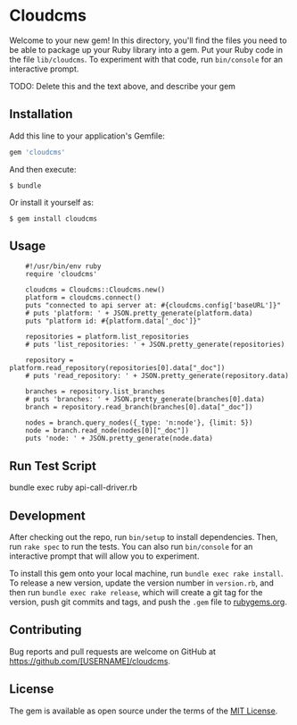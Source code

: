 # Cloudcms

Welcome to your new gem! In this directory, you'll find the files you need to be able to package up your Ruby library into a gem. Put your Ruby code in the file `lib/cloudcms`. To experiment with that code, run `bin/console` for an interactive prompt.

TODO: Delete this and the text above, and describe your gem

## Installation

Add this line to your application's Gemfile:

```ruby
gem 'cloudcms'
```

And then execute:

    $ bundle

Or install it yourself as:

    $ gem install cloudcms

## Usage
```
    #!/usr/bin/env ruby
    require 'cloudcms'

    cloudcms = Cloudcms::Cloudcms.new()
    platform = cloudcms.connect()
    puts "connected to api server at: #{cloudcms.config['baseURL']}"
    # puts 'platform: ' + JSON.pretty_generate(platform.data)
    puts "platform id: #{platform.data['_doc']}"

    repositories = platform.list_repositories
    # puts 'list_repositories: ' + JSON.pretty_generate(repositories)

    repository = platform.read_repository(repositories[0].data["_doc"])
    # puts 'read_repository: ' + JSON.pretty_generate(repository.data)

    branches = repository.list_branches
    # puts 'branches: ' + JSON.pretty_generate(branches[0].data)
    branch = repository.read_branch(branches[0].data["_doc"])

    nodes = branch.query_nodes({_type: 'n:node'}, {limit: 5})
    node = branch.read_node(nodes[0]["_doc"])
    puts 'node: ' + JSON.pretty_generate(node.data)
```

## Run Test Script
bundle exec ruby api-call-driver.rb

## Development

After checking out the repo, run `bin/setup` to install dependencies. Then, run `rake spec` to run the tests. You can also run `bin/console` for an interactive prompt that will allow you to experiment.

To install this gem onto your local machine, run `bundle exec rake install`. To release a new version, update the version number in `version.rb`, and then run `bundle exec rake release`, which will create a git tag for the version, push git commits and tags, and push the `.gem` file to [rubygems.org](https://rubygems.org).

## Contributing

Bug reports and pull requests are welcome on GitHub at https://github.com/[USERNAME]/cloudcms.

## License

The gem is available as open source under the terms of the [MIT License](https://opensource.org/licenses/MIT).
